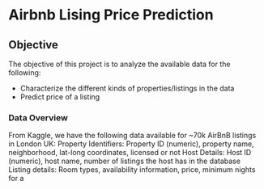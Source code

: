 # Airbnb Lising Price Prediction
## Objective
The objective of this project is to analyze the available data for the following:
- Characterize the different kinds of properties/listings in the data
- Predict price of a listing
### Data Overview
From Kaggle, we have the following data available for ~70k AirBnB listings in London UK:
Property Identifiers: Property ID (numeric), property name, neighborhood, lat-long coordinates, licensed or not
Host Details: Host ID (numeric), host name, number of listings the host has in the database
Listing details: Room types, availability information, price, minimum nights for a 
